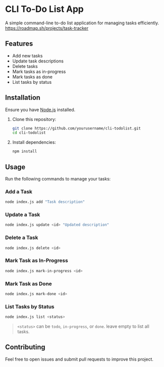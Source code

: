 # CLI To-Do List App

A simple command-line to-do list application for managing tasks efficiently.
https://roadmap.sh/projects/task-tracker

## Features
- Add new tasks
- Update task descriptions
- Delete tasks
- Mark tasks as in-progress
- Mark tasks as done
- List tasks by status

## Installation
Ensure you have [Node.js](https://nodejs.org/) installed.

1. Clone this repository:
   ```sh
   git clone https://github.com/yourusername/cli-todolist.git
   cd cli-todolist
   ```
2. Install dependencies:
   ```sh
   npm install
   ```

## Usage
Run the following commands to manage your tasks:

### Add a Task
```sh
node index.js add "Task description"
```

### Update a Task
```sh
node index.js update <id> "Updated description"
```

### Delete a Task
```sh
node index.js delete <id>
```

### Mark Task as In-Progress
```sh
node index.js mark-in-progress <id>
```

### Mark Task as Done
```sh
node index.js mark-done <id>
```

### List Tasks by Status
```sh
node index.js list <status>
```
> `<status>` can be `todo`, `in-progress`, or `done`.
> leave empty to list all tasks.

## Contributing
Feel free to open issues and submit pull requests to improve this project.
